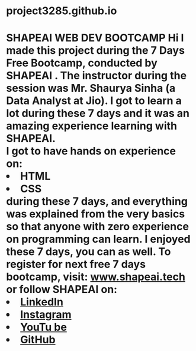 # project3285.github.io
# SHAPEAI  WEB DEV BOOTCAMP Hi  I  made  this  project  during  the  7  Days  Free  Bootcamp,  conducted  by  <b>  SHAPEAI </b>. The  instructor  during  the  session  was  Mr.  Shaurya  Sinha  (a  Data  Analyst  at  Jio).  I  got  to learn  a  lot  during  these  7  days  and  it  was  an  amazing  experience  learning  with  SHAPEAI. <br>I  got  to  have  hands  on  experience  on: <li>HTML <li>CSS <br>during  these  7  days,  and  everything  was  explained  from  the  very  basics  so  that anyone  with  zero  experience  on  programming  can  learn. I  enjoyed  these  7  days,  you  can  as  well.  To  register  for  next  free  7  days  bootcamp,  visit: www.shapeai.tech or  follow  SHAPEAI  on: <li><a  href="https://in.linkedin.com/company/shapeai">LinkedIn</a>     <li><a  href="https://www.instagram.com/shape.ai/?hl=en">Instagram</a>   <li><a href="https://www.youtube.com/channel/UCTUvDLTW9meuDXWcbmISPdA">YouTu be</a> <li><a  href="https://github.com/shapeai">GitHub</a>
